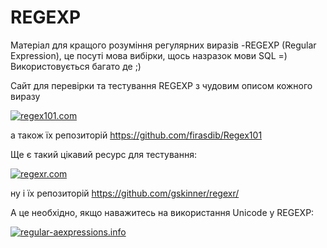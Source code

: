 # REGEXP
Матеріал для кращого розуміння регулярних виразів -REGEXP (Regular Expression), це посуті мова вибірки, щось назразок мови SQL =)
Використовується багато де ;)

Сайт для перевірки та тестування REGEXP з чудовим описом кожного виразу

[![regex101.com](https://regex101.com/static/assets/android-icon-192x192.png)](https://regex101.com/r/06kFc0/1)

а також їх репозиторій https://github.com/firasdib/Regex101

Ще є такий цікавий ресурс для тестування:

[![regexr.com](https://regexr.com//assets/icons/android-chrome-192x192.png)](https://regexr.com/)

ну і їх репозиторій https://github.com/gskinner/regexr/

А це необхідно, якщо наважитесь на використання Unicode у REGEXP:

[![regular-aexpressions.info](https://www.regular-expressions.info/img/header125.png)](https://www.regular-expressions.info/unicode.html)
